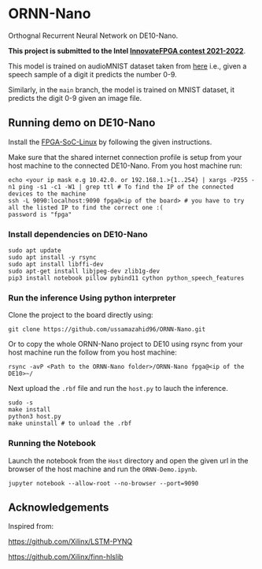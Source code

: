 # ORNN-Nano
Orthognal Recurrent Neural Network on DE10-Nano.

**This project is submitted to the Intel [InnovateFPGA contest 2021-2022](https://www.innovatefpga.com/portal/)**.

This model is trained on audioMNIST dataset taken from [here](https://github.com/soerenab/AudioMNIST) i.e., given a speech sample of a digit it predicts the number 0-9. 

Similarly, in the `main` branch, the model is trained on MNIST dataset, it predicts the digit 0-9 given an image file.


## Running demo on DE10-Nano

Install the [FPGA-SoC-Linux](https://github.com/ikwzm/FPGA-SoC-Linux) by following the given instructions.

Make sure that the shared internet connection profile is setup from your host machine to the connected DE10-Nano. From you host machine run:

```
echo <your ip mask e.g 10.42.0. or 192.168.1.>{1..254} | xargs -P255 -n1 ping -s1 -c1 -W1 | grep ttl # To find the IP of the connected devices to the machine
ssh -L 9090:localhost:9090 fpga@<ip of the board> # you have to try all the listed IP to find the correct one :(
password is "fpga"
```

### Install dependencies on DE10-Nano

```
sudo apt update
sudo apt install -y rsync
sudo apt install libffi-dev
sudo apt-get install libjpeg-dev zlib1g-dev
pip3 install notebook pillow pybind11 cython python_speech_features
```

### Run the inference Using python interpreter

Clone the project to the board directly using:

```
git clone https://github.com/ussamazahid96/ORNN-Nano.git
```

Or to copy the whole ORNN-Nano project to DE10 using rsync from your host machine run the follow from you host machine:

```
rsync -avP <Path to the ORNN-Nano folder>/ORNN-Nano fpga@<ip of the DE10>~/
```

Next upload the `.rbf` file and run the `host.py` to lauch the inference.

```
sudo -s
make install
python3 host.py
make uninstall # to unload the .rbf
```

### Running the Notebook

Launch the notebook from the `Host` directory and open the given url in the browser of the host machine and run the `ORNN-Demo.ipynb`.

```
jupyter notebook --allow-root --no-browser --port=9090
```

## Acknowledgements

Inspired from:

https://github.com/Xilinx/LSTM-PYNQ


https://github.com/Xilinx/finn-hlslib





